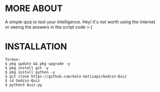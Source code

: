 # MORE ABOUT
A simple quiz to test your intelligence. Hey! it's not worth using the internet or seeing the answers in the script code >:(
# INSTALLATION
```
Termux:
$ pkg update && pkg upgrade -y
$ pkg install git -y
$ pkg install python -y
$ git clone https://github.com/Galo-Uatizapi/Godzin-Quiz
$ cd Godzin-Quiz
$ python3 Quiz.py
```
